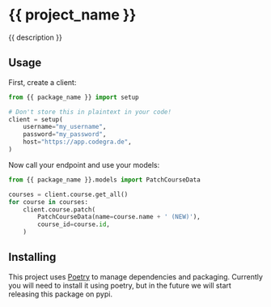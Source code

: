# {{ project_name }}
{{ description }}

## Usage
First, create a client:

```python
from {{ package_name }} import setup

# Don't store this in plaintext in your code!
client = setup(
    username="my_username",
    password="my_password",
    host="https://app.codegra.de",
)
```

Now call your endpoint and use your models:

```python
from {{ package_name }}.models import PatchCourseData

courses = client.course.get_all()
for course in courses:
    client.course.patch(
        PatchCourseData(name=course.name + ' (NEW)'),
        course_id=course.id,
    )
```

## Installing
This project uses [Poetry](https://python-poetry.org/) to manage dependencies
and packaging. Currently you will need to install it using poetry, but in the
future we will start releasing this package on pypi.
